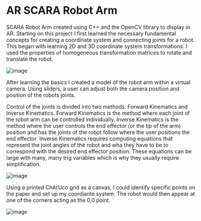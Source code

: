 # AR SCARA Robot Arm
SCARA Robot Arm created using C++ and the OpenCV library to display in AR.
Starting on this project I first learned the necessary fundamental concepts for creating a coordinate system and connecting joints for a robot. This began with learning 2D and 3D coordinate system transformations. I used the properties of homogeneous transformation matrices to rotate and translate the robot.

![image](https://github.com/ZSheppard/AR-SCARA-Robot-Arm/assets/77692349/a5fcd17e-9cbb-45d1-ac60-d94f50a99c86)

After learning the basics I created a model of the robot arm within a virtual camera. Using sliders, a user can adjust both the camera position and position of the robots joints.

Control of the joints is divided into two methods: Forward Kinematics and Inverse Kinematics.
Forward Kinematics is the method where each joint of the robot arm can be controlled individually.
Inverse Kinematics is the method where the user controls the end effector (or the tip of the arm) position and has the joints of the robot follow where the user positions the end effector. Inverse Kinematics requires computing equations that represent the joint angles of the robot and wha they have to be to correspond with the desired end effector position. These equations can be large with many, many trig variables which is why they usually require simplification.

![image](https://github.com/ZSheppard/AR-SCARA-Robot-Arm/assets/77692349/a7ea0fe7-9c27-4749-a070-c7db83a744d0)


Using a printed ChArUco grid as a canvas, I could identify specific points on the paper and set up my coordiante system. The robot would then appear at one of the corners acting as the 0,0 point.

![image](https://github.com/ZSheppard/AR-SCARA-Robot-Arm/assets/77692349/4367aeab-7b58-46b7-8801-952e8156140e)

